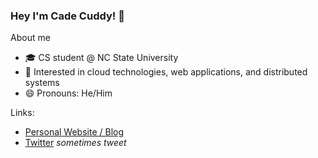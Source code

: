 ### Hey I'm Cade Cuddy! 👋

About me
- 🎓 CS student @ NC State University 
- 🔬 Interested in cloud technologies, web applications, and distributed systems
- 😄 Pronouns: He/Him

Links:
- [Personal Website / Blog](https://cadecuddy.com/)
- [Twitter](twitter.com/cadecuddy) _sometimes tweet_
